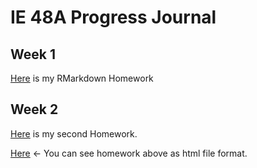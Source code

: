# IE 48A Progress Journal

## Week 1
[Here](Homeworks/HW1-Abdullah.html) is my RMarkdown Homework

## Week 2
[Here](Homeworks/Homework_Electricity.Rmd) is my second Homework.

[Here](http://rpubs.com/abdllhyldz/Homework2)  <- You can see homework above as html file format.


